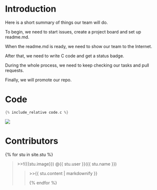 # Introduction  
Here is a short summary of things our team will do.

To begin, we need to start issues, create a project board and set up readme.md.

When the readme.md is ready, we need to show our team to the Internet.

After that, we need to write C code and get a status badge.

During the whole process, we need to keep checking our tasks and pull requests.

Finally, we will promote our repo.
    
# Code    

```c
{% include_relative code.c %}
```

![](https://github.com/csci3251-2020/project-team-l/workflows/C%2FC++%20CI/badge.svg)

# Contributors  

{% for stu in site.stu %}
    <blockquote> 
    <p>&gt;&gt;!({{stu.image}})
        @{{ stu.user }}({{ stu.name }})<br />
        <blockquote>
            &gt;&gt;{{ stu.content | markdownify }}</p>
{% endfor %} 
